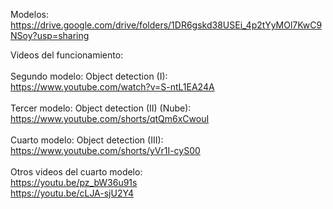 Modelos:
https://drive.google.com/drive/folders/1DR6gskd38USEi_4p2tYyMOl7KwC9NSoy?usp=sharing

Videos del funcionamiento:<br /><br />
Segundo modelo: Object detection (I):<br />
https://www.youtube.com/watch?v=S-ntL1EA24A<br /><br />
Tercer modelo: Object detection (II) (Nube):<br />
https://www.youtube.com/shorts/qtQm6xCwouI<br /><br />
Cuarto modelo: Object detection (III):<br />
https://www.youtube.com/shorts/yVr1I-cyS00<br /><br />
Otros videos del cuarto modelo:<br />
https://youtu.be/pz_bW36u91s<br />
https://youtu.be/cLJA-sjU2Y4<br />
